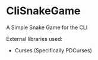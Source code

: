 # CliSnakeGame
 A Simple Snake Game for the CLI

External libraries used:
 - Curses (Specifically PDCurses)
